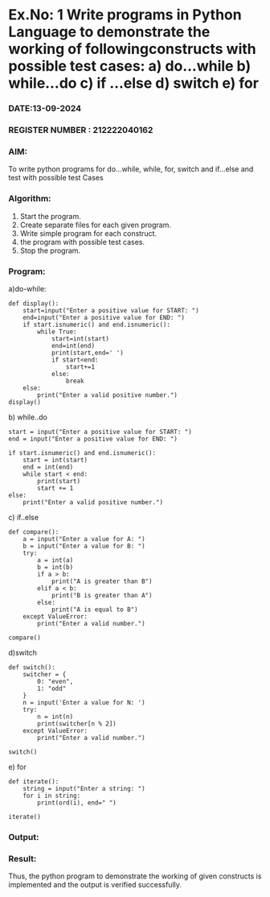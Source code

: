 # Ex.No: 1 Write programs in Python Language to demonstrate the working of followingconstructs with possible test cases: a) do…while b) while…do c) if …else d) switch e) for 

### DATE:13-09-2024                                                                        
### REGISTER NUMBER : 212222040162

### AIM:  
To write python programs for do…while, while, for, switch and if…else and test with possible test 
Cases 

### Algorithm:
1. Start the program.
2. Create separate files for each given program.
3. Write simple program for each construct.
4.  the program with possible test cases.
5. Stop the program.
### Program:
a)do-while:
```
def display(): 
    start=input("Enter a positive value for START: ") 
    end=input("Enter a positive value for END: ") 
    if start.isnumeric() and end.isnumeric(): 
        while True: 
            start=int(start) 
            end=int(end) 
            print(start,end=' ') 
            if start<end: 
                start+=1 
            else: 
                break 
    else: 
        print("Enter a valid positive number.")
display()
```
b) while..do
```
start = input("Enter a positive value for START: ") 
end = input("Enter a positive value for END: ") 

if start.isnumeric() and end.isnumeric(): 
    start = int(start) 
    end = int(end) 
    while start < end: 
        print(start) 
        start += 1 
else: 
    print("Enter a valid positive number.")

```
c) if..else
```
def compare(): 
    a = input("Enter a value for A: ") 
    b = input("Enter a value for B: ") 
    try: 
        a = int(a) 
        b = int(b) 
        if a > b: 
            print("A is greater than B") 
        elif a < b: 
            print("B is greater than A") 
        else: 
            print("A is equal to B") 
    except ValueError: 
        print("Enter a valid number.")

compare()

```
d)switch
```
def switch(): 
    switcher = { 
        0: "even", 
        1: "odd" 
    } 
    n = input('Enter a value for N: ') 
    try: 
        n = int(n) 
        print(switcher[n % 2]) 
    except ValueError: 
        print("Enter a valid number.")

switch()

```
e) for
```
def iterate(): 
    string = input("Enter a string: ") 
    for i in string: 
        print(ord(i), end=" ") 

iterate()

```




### Output:



### Result:
Thus, the python program to demonstrate the working of given constructs is implemented and the output is verified successfully.


